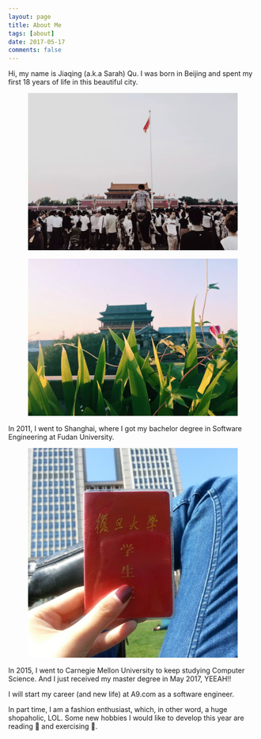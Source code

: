 ```yaml
---
layout: page
title: About Me
tags: [about]
date: 2017-05-17
comments: false
---
```


Hi, my name is Jiaqing (a.k.a Sarah) Qu. I was born in Beijing and spent my first 18 years of life in this beautiful city. 

<figure>
	<a href="/images/beijing_1.jpg"><img src="/images/beijing_1.jpg"></a>
</figure>

<figure>
	<a href="/images/beijing_2.jpg"><img src="/images/beijing_2.jpg"></a>
</figure>


In 2011, I went to Shanghai, where I got my bachelor degree in Software Engineering at Fudan University.

<figure>
	<a href="/images/fudan.jpg"><img src="/images/fudan.jpg"></a>
</figure>

In 2015, I went to Carnegie Mellon University to keep studying Computer Science. And I just received my master degree in May 2017, YEEAH!!

I will start my career (and new life) at A9.com as a software engineer. 

In part time, I am a fashion enthusiast, which, in other word, a huge shopaholic, LOL. Some new hobbies I would like to develop this year are reading 📖 and exercising 🏃. 


